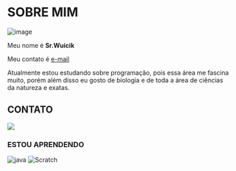 # SOBRE MIM



![image](https://user-images.githubusercontent.com/105867326/169317940-bc94b8e1-0815-4def-bf49-79a373e52f13.png)



Meu nome é **Sr.Wuicik**

Meu contato é [e-mail](renan.wuicik@escola.pr.gov.br)

Atualmente estou estudando sobre programação, pois essa área me fascina muito, porém além disso eu gosto de biologia e de toda a área de ciências da natureza e exatas.


## CONTATO

<a href = "mailto:contato@seu-usuário-aqui"><img src="https://img.shields.io/badge/Gmail-D14836?style=for-the-badge&logo=gmail&logoColor=white" target="_blank"></a>


### ESTOU APRENDENDO

![java](https://img.shields.io/badge/JavaScript-323330?style=for-the-badge&logo=javascript&logoColor=F7DF1E)
![Scratch](https://img.shields.io/badge/Scratch-4D97FF?style=for-the-badge&logo=Scratch&logoColor=white)
